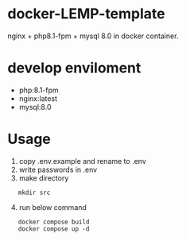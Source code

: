 # docker-LEMP-template
nginx + php8.1-fpm + mysql 8.0 in docker container. 


# develop enviloment
- php:8.1-fpm  
- nginx:latest  
- mysql:8.0  


# Usage
1. copy .env.example and rename to .env
2. write passwords in .env
3. make directory
~~~
   mkdir src
~~~
4. run below command  
~~~
   docker compose build  
   docker compose up -d  
~~~
